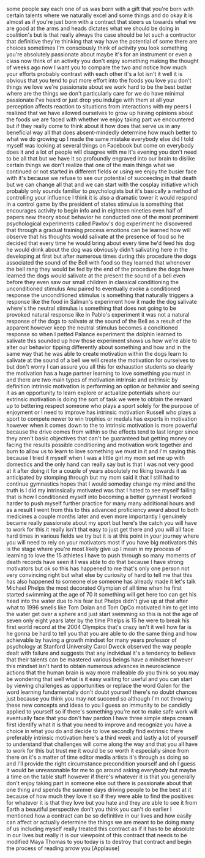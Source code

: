 
some people say each one of us was born
with a gift that you&#39;re born with
certain talents where we naturally excel
and some things and do okay it is almost
as if you&#39;re just born with a contract
that steers us towards what we are good
at the arms and heads dictates what we
should be doing in coalition&#39;s but is
that really always the case should be
let such a contractor that definitive
they&#39;re thinking that way have the
potential of some there are choices
sometimes I&#39;m consciously think of
activity you look something you&#39;re
absolutely passionate about maybe it&#39;s
for an instrument or even a class now
think of an activity you don&#39;t enjoy
something making the thought of weeks
ago now I want you to compare the two
and notice how much your efforts
probably contrast with each other it&#39;s a
lot isn&#39;t it well it is obvious that you
tend to put more effort into the foods
you love you don&#39;t things we love we&#39;re
passionate about we work hard to be the
best better
where are the things we don&#39;t
particularly care for we do have minimal
passionate I&#39;ve heard or just drop you
indulge with them at all
your perception affects reaction to
situations from interactions with my
peers I realized that we have allowed
ourselves to grow up having opinions
about the foods we are faced with
whether we enjoy taking part
we encountered but if they really come
to think about it how does that serve us
in any beneficial way all that does
absent-mindedly determine how much
better to what we do growing up
I made the same mistake everybody else
did I told myself was looking at several
things on Facebook but come on everybody
does it and a lot of people will
disagree with me it&#39;s evening you don&#39;t
need to be all that but we have it so
profoundly engraved into our brain to
dislike certain things we don&#39;t realize
that one of the main things what we
continued or not started in different
fields or using we enjoy the busier face
with it&#39;s because we refuse to see our
potential of succeeding in that death
but we can change all that and we can
start with the cosplay initiative which
probably only sounds familiar to
psychologists but it&#39;s basically a
method of controlling your influence I
think it is also a dramatic tower it
would respond in a control game by the
president of states stimulus is
something that encourages activity to
begin info and in eighteen nineties even
half of papers new theory about behavior
he conducted one of the most prominent
psychological experiments called
Pavlov&#39;s dog experiment he discovered
that through a gradual training process
emotions can be learned how will observe
that his thoughts would salivate at the
presence of food so he decided that
every time he would bring about every
time he&#39;d feed his dog he would drink
about the dog was obviously didn&#39;t
salivating here in the developing at
first but after numerous times during
this procedure the dogs associated the
sound of the Bell with food so they
learned that whenever the bell rang they
would be fed by the end of the procedure
the dogs have learned the dogs would
salivate at the present the sound of a
bell even before they even saw our small
children in classical conditioning the
unconditioned stimulus Anu
paired to eventually evoke a conditioned
response the unconditioned stimulus is
something that naturally triggers a
response like the food in Salman&#39;s
experiment how it made the dog salivate
where&#39;s the neutral stimulus is
something that does not going to be
provoked natural response like in
Pablo&#39;s experiment it was not a natural
response of the dogs to salivate at the
sound of the Bell as a result of the
apparent however keep the neutral
stimulus becomes a conditioned response
so when I petted Palance experiment the
dolphin learned to salivate this sounded
up how those experiment shows us how
we&#39;re able to alter our behavior tipping
differently about something and how and
in the same way that he was able to
create motivation within the dogs learn
to salivate at the sound of a bell we
will create the motivation for ourselves
to but don&#39;t worry I can assure you all
this for exhaustion students so clearly
the motivation has a huge partner
learning to love something you must in
and there are two main types of
motivation intrinsic and extrinsic by
definition intrinsic motivation is
performing an option or behavior and
seeing it as an opportunity to learn
explore or actualize potentials where
our extrinsic motivation is doing the
sort of task we were to obtain the
reward up to bettering respect someone
who plays a sport solely for the purpose
of enjoyment or I need to improve has
intrinsic motivation Russell who plays a
sport to compete newer to win trophies
or medals has experts in motivation
however when it comes down to the to
intrinsic motivation is more powerful
because the drive comes from within so
the effects tend to last longer since
they aren&#39;t basic objectives that can&#39;t
be guaranteed but getting money or
facing the results possible conditioning
and motivation work together and burn to
allow us to learn to love something we
must in it and I&#39;m saying this because I
tried it myself when I was a little girl
my mom set me up with
domestics and the only hand can really
say but is that I was not very good at
it after doing it for a couple of years
absolutely no liking towards it as
anticipated by stomping through but my
mom said it that I still had to continue
gymnastics hopes that I would someday
change my mind and the truth is I did my
intrinsically motivated was that I hated
to see myself failing that is how I
conditioned myself into becoming a
better gymnast I worked harder to push
myself further practice for many many
additional hours and as a result I went
from this to this advanced proficiency
award about to both medicines a couple
months later and even more importantly I
genuinely became really passionate about
my sport but here&#39;s the catch you will
have to work for this it really isn&#39;t
that easy to just get there and you will
all face hard times in various fields we
try but it is at this point in your
journey where you will need to rely on
your motivators most if you have big
motivators this is the stage where
you&#39;re most likely give up I mean in my
process of learning to love the 15
athletes I have to push through so many
moments of death records have seen it I
was able to do that because I have
strong motivators but ok so this has
happened to me that&#39;s only one person
not very convincing right but what else
by curiosity of hard to tell me that
this has also happened to someone else
someone has already made it let&#39;s talk
Michael Phelps the most decorated
Olympian of all time when he first
started swimming at the age of 70 it
something will get here too can get his
head into the water due to his fear but
Phelps didn&#39;t give up at that after what
to 1996
smells like Tom Dolan and Tom OpCo
motivated him to get into the water get
over a sphere and just start swimming so
this is not the age of seven only eight
years later by the time Phelps is 15 he
were to break his first world record at
the 2004 Olympics that&#39;s crazy isn&#39;t it
well how far is he gonna be hard to tell
you that you are able to do the same
thing and how achievable by having a
growth mindset for many years professor
of psychology at Stanford University
Carol Dweck observed the way people
dealt with failure and suggests that any
individual it&#39;s a tendency to believe
that their talents can be mastered
various beings have a mindset
however this mindset isn&#39;t hard to
obtain numerous advances in neuroscience
actions that the human brain is way more
malleable do you think so you may be
wondering that well what is it easy
waiting for useful and you can start by
viewing challenges as opportunities or
replace the word Galen for the word
learning fundamentally don&#39;t doubt
yourself there&#39;s no doubt chances just
because you think you may not succeed so
although I&#39;m not throwing these new
concepts and ideas to you I guess an
immunity to be candidly applied to
yourself
so if there&#39;s something you&#39;re not to
make safe work will eventually face that
you don&#39;t hav pardon I have three simple
steps cream first identify what it is
that you need to improve and recognize
you have a choice in what you do and
decide to love secondly find extrinsic
there preferably intrinsic motivation
here&#39;s a third week and lastly a lot of
yourself to understand that challenges
will come along the way and that you all
have to work for this but trust me it
would be so worth it especially since
from there on it&#39;s a matter of time
editor media artists it&#39;s through as
doing so and I&#39;ll provide the right
circumstance precondition yourself and
oh I guess it would be unreasonable for
me to go around asking everybody but
maybe a time on the table stuff
however if there&#39;s whatever it is that
you generally don&#39;t enjoy taking part in
someone else out there is passionate
about that one thing and spends the
summer days driving people to be the
best at it because of how much they love
it so if they were able to find the
positives for whatever it is that they
love but you hate and they are able to
see it from Earth a beautiful
perspective don&#39;t you think you can&#39;t do
earlier I mentioned how a contract can
be so definitive in our lives and how
easily can affect or actually determine
the things we are meant to be doing many
of us including myself really treated
this contract as if it has to be
absolute in our lives but really it is
our viewpoint of this contract that
needs to be modified Maya Thomas to you
today is to destroy that contract and
begin the process of reading arrow
you
[Applause]
